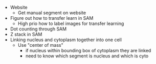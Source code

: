 - Website
   - Get manual segment on website
- Figure out how to transfer learn in SAM
   - High prio how to label images for transfer learning
- Dot counting through SAM
- Z stack in SAM
- Linking nucleus and cytoplasm together into one cell
	- Use "center of mass"
		- if nucleus within bounding box of cytoplasm they are linked
		- need to know which segment is nucleus and which is cyto
